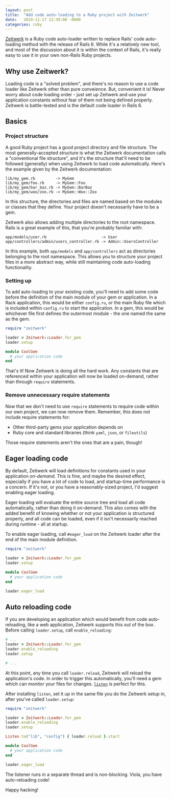 ```yaml
---
layout: post
title:  "Add code auto-loading to a Ruby project with Zeitwerk"
date:   2019-11-17 12:39:00 -0800
categories: ruby
---
```

[Zeitwerk](https://github.com/fxn/zeitwerk) is a Ruby code auto-loader written to replace Rails' code auto-loading method with the release of Rails 6. While it's a relatively new tool, and most of the discussion about it is within the context of Rails, it's really easy to use it in your own non-Rails Ruby projects.

## Why use Zeitwerk?

Loading code is a "solved problem", and there's no reason to use a code loader like Zeitwerk other than pure conveience. But, convenient it is! Never worry about code loading order - just set up Zeitwerk and use your application constants without fear of them not being defined properly. Zeitwerk is battle-tested and is the default code loader in Rails 6.

## Basics

### Project structure

A good Ruby project has a good project directory and file structure. The most generally-accepted structure is what the Zeitwerk documentation calls a "conventional file structure", and it's the structure that'll need to be followed (generally) when using Zeitwerk to load code automatically. Here's the example given by the Zeitwerk documentation:

```plain
lib/my_gem.rb         -> MyGem
lib/my_gem/foo.rb     -> MyGem::Foo
lib/my_gem/bar_baz.rb -> MyGem::BarBaz
lib/my_gem/woo/zoo.rb -> MyGem::Woo::Zoo
```

In this structure, the directories and files are named based on the modules or classes that they define. Your project doesn't necessarily have to be a gem.

Zeitwerk also allows adding multiple directories to the root namespace. Rails is a great example of this, that you're probably familiar with:

```plain
app/models/user.rb                        -> User
app/controllers/admin/users_controller.rb -> Admin::UsersController
```

In this example, both `app/models` and `app/controllers` act as directories belonging to the root namespace. This allows you to structure your project files in a more abstract way, while still maintaining code auto-loading functionality.

### Setting up 

To add auto-loading to your existing code, you'll need to add some code before the definition of the main module of your gem or application. In a Rack application, this would be either `config.ru`, or the main Ruby file which is included within `config.ru` to start the application. In a gem, this would be whichever file first defines the outermost module - the one named the same as the gem.

```ruby
require "zeitwerk"

loader = Zeitwerk::Loader.for_gem
loader.setup 

module CoolGem
  # your application code
end
```

That's it! Now Zeitwerk is doing all the hard work. Any constants that are referenced within your application will now be loaded on-demand, rather than through `require` statements.

### Remove unnecessary require statements

Now that we don't need to use `require` statements to require code within our own project, we can now remove them. Remember, this does not include require statements for:

* Other third-party gems your application depends on
* Ruby core and standard libraries (think `yaml`, `json`, or `fileutils`)

Those require statements aren't the ones that are a pain, though!

## Eager loading code

By default, Zeitwerk will load definitions for constants used in your application *on-demand*. This is fine, and maybe the desired effect, especially if you have a lot of code to load, and startup-time performance is a concern. If it's not, or you have a reasonably-sized project, I'd suggest enabling eager loading.

Eager loading will evaluate the entire source tree and load all code automatically, rather than doing it on-demand. This also comes with the added benefit of knowing whether or not your application is structured properly, and all code can be loaded, even if it isn't necessarily reached during runtime - all at startup.

To enable eager loading, call `#eager_load` on the Zeitwerk loader after the end of the main module definition. 

```ruby
require "zeitwerk"

loader = Zeitwerk::Loader.for_gem
loader.setup 

module CoolGem
  # your application code
end

loader.eager_load
```

## Auto reloading code

If you are developing an application which would benefit from code auto-reloading, like a web application, Zeitwerk supports this out of the box. Before calling `loader.setup`, call `enable_reloading`:

```ruby
# ...
loader = Zeitwerk::Loader.for_gem
loader.enable_reloading 
loader.setup

# ...
```

At this point, any time you call `loader.reload`, Zeitwerk will reload the application's code. In order to trigger this automatically, you'll need a gem which can monitor your files for changes. [`listen`](https://github.com/guard/listen) is perfect for this. 

After installing `listen`, set it up in the same file you do the Zeitwerk setup in, after you've called `loader.setup`:

```ruby
require "zeitwerk"

loader = Zeitwerk::Loader.for_gem
loader.enable_reloading
loader.setup 

Listen.to("lib", "config") { loader.reload }.start

module CoolGem
  # your application code
end

loader.eager_load
```

The listener runs in a separate thread and is non-blocking. Viola, you have auto-reloading code!

Happy hacking!
